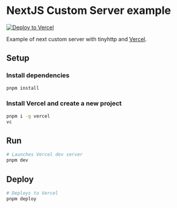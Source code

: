 # NextJS Custom Server example

[![Deploy to Vercel](https://vercel.com/button)](https://vercel.com/import/project?template=https://github.com/talentlessguy/tinyhttp/blob/master/examples/next-custom-server)

Example of next custom server with tinyhttp and [Vercel](https://vercel.com).

## Setup

### Install dependencies

```sh
pnpm install
```

### Install Vercel and create a new project

```sh
pnpm i -g vercel
vc
```

## Run

```sh
# Launches Vercel dev server
pnpm dev
```

## Deploy

```sh
# Deploys to Vercel
pnpm deploy
```
